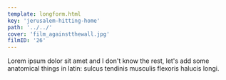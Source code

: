 ```yaml
---
template: longform.html
key: 'jerusalem-hitting-home'
path: '../../'
cover: 'film_againstthewall.jpg'
filmID: '26'
---
```


Lorem ipsum dolor sit amet and I don't know the rest, let's add some anatomical things in latin: sulcus tendinis musculis flexoris halucis longi.
